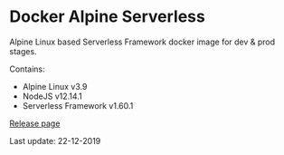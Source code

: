# Docker Alpine Serverless
Alpine Linux based Serverless Framework docker image for dev & prod stages.

Contains:

* Alpine Linux v3.9
* NodeJS v12.14.1
* Serverless Framework v1.60.1

[Release page](https://github.com/serverless/serverless/releases/tag/v1.60.1)

Last update: 22-12-2019
